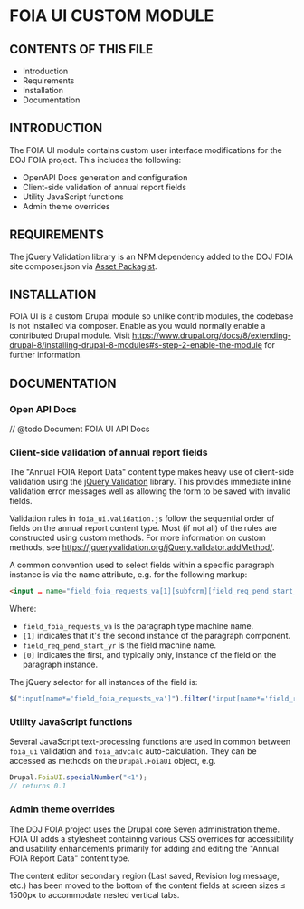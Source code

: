 FOIA UI CUSTOM MODULE
=====================

CONTENTS OF THIS FILE
---------------------

 * Introduction
 * Requirements
 * Installation
 * Documentation


INTRODUCTION
------------

The FOIA UI module contains custom user interface modifications for the DOJ FOIA
project. This includes the following:

 * OpenAPI Docs generation and configuration
 * Client-side validation of annual report fields
 * Utility JavaScript functions
 * Admin theme overrides


REQUIREMENTS
------------

The jQuery Validation library is an NPM dependency added to the DOJ FOIA
site composer.json via [Asset Packagist](https://asset-packagist.org/).


INSTALLATION
------------

FOIA UI is a custom Drupal module so unlike contrib modules, the codebase is not
installed via composer. Enable as you would normally enable a contributed Drupal
module. Visit
https://www.drupal.org/docs/8/extending-drupal-8/installing-drupal-8-modules#s-step-2-enable-the-module
for further information.


DOCUMENTATION
-------------


### Open API Docs

// @todo Document FOIA UI API Docs


### Client-side validation of annual report fields

The "Annual FOIA Report Data" content type makes heavy use of client-side
validation using the [jQuery Validation](https://jqueryvalidation.org/) library.
This provides immediate inline validation error messages well as allowing the
form to be saved with invalid fields.

Validation rules in `foia_ui.validation.js` follow the sequential order of
fields on the annual report content type. Most (if not all) of the rules are
constructed using custom methods. For more information on custom methods, see
https://jqueryvalidation.org/jQuery.validator.addMethod/.

A common convention used to select fields within a specific paragraph instance
is via the name attribute, e.g. for the following markup:

```html
<input … name="field_foia_requests_va[1][subform][field_req_pend_start_yr][0][value]" …>
```

Where:

- `field_foia_requests_va` is the paragraph type machine name.
- `[1]` indicates that it's the second instance of the paragraph component.
- `field_req_pend_start_yr` is the field machine name.
- `[0]` indicates the first, and typically only, instance of the field on the
paragraph instance.

The jQuery selector for all instances of the field is:

```js
$("input[name*='field_foia_requests_va']").filter("input[name*='field_req_pend_start_yr'])
```


### Utility JavaScript functions

Several JavaScript text-processing functions are used in common between
`foia_ui` validation and `foia_advcalc` auto-calculation. They can be accessed
as methods on the `Drupal.FoiaUI` object, e.g.

```js
Drupal.FoiaUI.specialNumber("<1");
// returns 0.1
```

### Admin theme overrides

The DOJ FOIA project uses the Drupal core Seven administration theme. FOIA UI
adds a stylesheet containing various CSS overrides for accessibility and
usability enhancements primarily for adding and editing the "Annual FOIA Report
Data" content type.

The content editor secondary region (Last saved, Revision log message, etc.) has
been moved to the bottom of the content fields at screen sizes ≤ 1500px to
accommodate nested vertical tabs.
